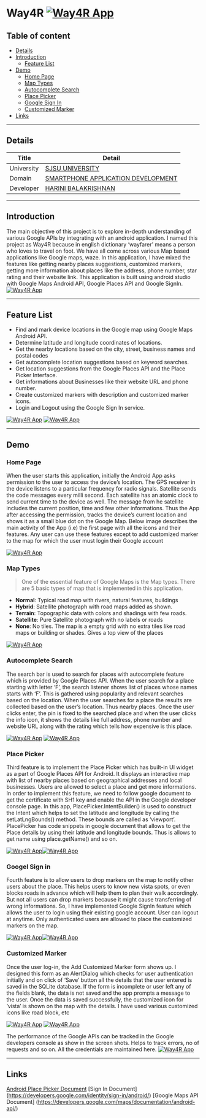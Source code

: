 # Way4R  [![Way4R App](https://i.imgur.com/OEPP0CV.png)](https://i.imgur.com/OEPP0CV.png)

## Table of content

- [Details](#details)
- [Introduction](#introduction)
    - [Feature List](#feature-list)
- [Demo](#demo)
    - [Home Page](#home-page)
    - [Map Types](#map-types)
    - [Autocomplete Search](#autocomplete-search)
    - [Place Picker](#place-picker)
    - [Google Sign In](#google-sign-in)
    - [Customized Marker](#customized-marker)
- [Links](#links)

---- 

## Details

|Title | Detail|
|---|---|
| University | [SJSU UNIVERSITY]( http://www.sjsu.edu/) |
| Domain | [SMARTPHONE APPLICATION DEVELOPMENT](http://info.sjsu.edu/web-dbgen/catalog/courses/CMPE277.html)|
| Developer | [HARINI BALAKRISHNAN](https://www.linkedin.com/in/harini-balakrishnan/) |

---- 

## Introduction 
The main objective of this project is to explore in-depth understanding of various Google APIs by integrating with an android application. I named this project as Way4R because in english dictionary ‘wayfarer’ means a person who loves to travel on foot. We have all come across various Map based applications like Google maps, waze. In this application, I have mixed the features like getting nearby places suggestions, customized markers, getting more information about places like the address, phone number, star rating and their website link. This application is built using android studio with Google Maps Android API, Google Places API and Google SignIn.
[![Way4R App](https://i.imgur.com/al2cmaL.png)](https://i.imgur.com/al2cmaL.png)

---- 

## Feature List 
- Find and mark device locations in the Google map using Google Maps Android API. 
- Determine latitude and longitude coordinates of locations. 
- Get the nearby locations based on the city, street, business names and postal codes  
- Get autocomplete location suggestions based on keyword searches. 
- Get location suggestions from the Google Places API and the Place Picker Interface. 
- Get informations about Businesses like their website URL and phone number. 
- Create customized markers with description and customized marker icons.
- Login and Logout using the Google Sign In service. 

[![Way4R App](https://i.imgur.com/p5pAQiD.png)](https://i.imgur.com/p5pAQiD.png)    [![Way4R App](https://i.imgur.com/QRHxGlm.png)](https://i.imgur.com/QRHxGlm.png)

---- 

## Demo
### Home Page 
When the user starts this application, initially the Android App asks permission to the user to access the device’s location. The GPS receiver in the device listens to a particular frequency for radio signals. Satellite sends the code messages every milli second. Each satellite has an atomic clock to send current time to the device as well. The message from he satellite includes the current position, time and few other informations. Thus the App after accessing the permission, tracks the device’s current location and shows it as a small blue dot on the Google Map.  Below image describes the main activity of the App (i.e) the first page with all the icons and their features.  Any user can use these features except to add customized marker to the map for which the user must login their Google account

[![Way4R App](https://i.imgur.com/wM7fLbQ.png)](https://i.imgur.com/wM7fLbQ.png) 

### Map Types 
> One of the essential feature of Google Maps is the Map types. There are 
5 basic types of map that is implemented in this application.        

- **Normal**: Typical road map with rivers, natural features, buildings
- **Hybrid**: Satellite photograph with road maps added as shown.                                             
- **Terrain**: Topographic data with colors and shadings with few roads.
- **Satellite**: Pure Satellite photograph with no labels or roads 
- **None**:  No tiles. The map is a empty grid with no extra tiles like road maps or building or shades. Gives a top view of the places

[![Way4R App](https://i.imgur.com/dHPtJb6.png)](https://i.imgur.com/dHPtJb6.png)         

### Autocomplete Search 

The search bar is used to search for places with autocomplete feature which is provided by Google Places API. When the user search for a place starting with letter ‘F’, the search listener shows list of places whose names starts with ‘F’. This is gathered using popularity and relevant searches based on the location. When the user searches for a place the results are collected based on the user’s location. Thus nearby places. Once the user clicks enter, the pin is fixed to the searched place and when the user clicks the info icon, it shows the details like full address, phone number and website URL along with the rating which tells how expensive is this place. 

[![Way4R App](https://i.imgur.com/iJFmIQd.png)](https://i.imgur.com/iJFmIQd.png) [![Way4R App](https://i.imgur.com/Y3s6j6O.png)](https://i.imgur.com/Y3s6j6O.png) 

### Place Picker
Third feature is to implement the Place Picker which has built-in  UI widget as a part of Google Places API for Android. It displays an interactive map with list of nearby places based on geographical addresses and local businesses. Users are allowed to select a place and get more informations. In order to implement this feature, we need to follow google document to get the certificate with SH1 key and enable the API in the Google developer console page. In this app, PlacePicker.IntentBuilder() is used to construct the Intent which helps to set the latitude and longitude by calling the setLatLngBounds() method. These bounds are called as ‘viewport’.  PlacePicker has code snippets in google document that allows to get the Place details by using their latitude and longitude bounds. Thus is allows to get name using place.getName() and so on. 

[![Way4R App](https://i.imgur.com/6FcWo0m.png)](https://i.imgur.com/6FcWo0m.png)[![Way4R App](https://i.imgur.com/3raBfKE.png)](https://i.imgur.com/3raBfKE.png)           

### Googel Sign in
Fourth feature is to allow users to drop markers on the map to notify other users about the place. This helps users to know new vista spots, or even blocks roads in advance which will help them to plan their walk accordingly. But not all users can drop markers because it might cause transferring of wrong informations. So, I have implemented Google SignIn feature which allows the user to login using their existing google account. User can logout at anytime. Only authenticated users are allowed to place the customized markers on the map.

[![Way4R App](https://i.imgur.com/1AFpAgW.png)](https://i.imgur.com/1AFpAgW.png)[![Way4R App](https://i.imgur.com/a9m0D4I.png)](https://i.imgur.com/a9m0D4I.png)   

### Customized Marker 
Once the user log-in, the Add Customized Marker form shows up. I designed this form as an AlertDialog which checks for user authentication initially and on click of ‘Save’ button all the details that the user entered is saved in the SQLite database. If the form is incomplete or user left any of the fields blank, the data is not saved and the app prompts a message to the user. Once the data is saved successfully, the customized icon for ‘vista’ is shown on the map with the details. I have used various customized icons like road block, etc

[![Way4R App](https://i.imgur.com/bdA78bG.png)](https://i.imgur.com/bdA78bG.png) [![Way4R App](https://i.imgur.com/KbM5CZE.png)](https://i.imgur.com/KbM5CZE.png)   

The performance of the Google APIs can be tracked in the Google developers console as show in the screen shots. Helps to track errors, no of requests and so on. All the credentials are maintained here.
[![Way4R App](https://i.imgur.com/ZDkbae8.png)](https://i.imgur.com/ZDkbae8.png)       

---- 

## Links 

[Android Place Picker Document](https://developers.google.com/places/android-api/placepicker)
[Sign In Document]  (https://developers.google.com/identity/sign-in/android/)
[Google Maps API Document] (https://developers.google.com/maps/documentation/android-api/)
 
